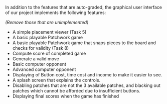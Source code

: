In addition to the features that are auto-graded, the graphical user interface
of our project implements the following features:

*(Remove those that are unimplemented)*

 - A simple placement viewer (Task 5)
 - A basic playable Patchwork game
 - A basic playable Patchwork game that snaps pieces to the board and checks for validity (Task 8)
 - Compute score of completed game
 - Generate a valid move
 - Basic computer opponent
 - Advanced computer opponent
 - Displaying of Button cost, time cost and income to make it easier to see.
 - A splash screen that explains the controls.
 - Disabling patches that are not the 3 available patches, and blacking out patches which cannot be afforded due to insufficient buttons.
 - Displaying final scores when the game has finished
